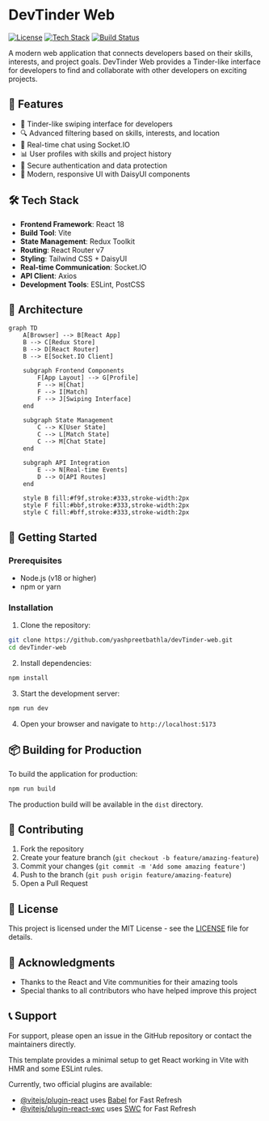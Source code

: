 # DevTinder Web

[![License](https://img.shields.io/badge/license-MIT-blue.svg)](LICENSE)
[![Tech Stack](https://img.shields.io/badge/tech%20stack-React%20%26%20Vite-orange.svg)](https://reactjs.org)
[![Build Status](https://img.shields.io/badge/build-passing-brightgreen.svg)](https://github.com/yashpreetbathla/devTinder-web/actions)

A modern web application that connects developers based on their skills, interests, and project goals. DevTinder Web provides a Tinder-like interface for developers to find and collaborate with other developers on exciting projects.

## 🚀 Features

- 🔄 Tinder-like swiping interface for developers
- 🔍 Advanced filtering based on skills, interests, and location
- 💬 Real-time chat using Socket.IO
- 📊 User profiles with skills and project history
- 🔐 Secure authentication and data protection
- 🎨 Modern, responsive UI with DaisyUI components

## 🛠️ Tech Stack

- **Frontend Framework**: React 18
- **Build Tool**: Vite
- **State Management**: Redux Toolkit
- **Routing**: React Router v7
- **Styling**: Tailwind CSS + DaisyUI
- **Real-time Communication**: Socket.IO
- **API Client**: Axios
- **Development Tools**: ESLint, PostCSS

## 📱 Architecture

```mermaid
graph TD
    A[Browser] --> B[React App]
    B --> C[Redux Store]
    B --> D[React Router]
    B --> E[Socket.IO Client]
    
    subgraph Frontend Components
        F[App Layout] --> G[Profile]
        F --> H[Chat]
        F --> I[Match]
        F --> J[Swiping Interface]
    end
    
    subgraph State Management
        C --> K[User State]
        C --> L[Match State]
        C --> M[Chat State]
    end
    
    subgraph API Integration
        E --> N[Real-time Events]
        D --> O[API Routes]
    end
    
    style B fill:#f9f,stroke:#333,stroke-width:2px
    style F fill:#bbf,stroke:#333,stroke-width:2px
    style C fill:#bff,stroke:#333,stroke-width:2px
```

## 🚀 Getting Started

### Prerequisites

- Node.js (v18 or higher)
- npm or yarn

### Installation

1. Clone the repository:
```bash
git clone https://github.com/yashpreetbathla/devTinder-web.git
cd devTinder-web
```

2. Install dependencies:
```bash
npm install
```

3. Start the development server:
```bash
npm run dev
```

4. Open your browser and navigate to `http://localhost:5173`

## 📦 Building for Production

To build the application for production:

```bash
npm run build
```

The production build will be available in the `dist` directory.

## 🤝 Contributing

1. Fork the repository
2. Create your feature branch (`git checkout -b feature/amazing-feature`)
3. Commit your changes (`git commit -m 'Add some amazing feature'`)
4. Push to the branch (`git push origin feature/amazing-feature`)
5. Open a Pull Request

## 📝 License

This project is licensed under the MIT License - see the [LICENSE](LICENSE) file for details.

## 🙏 Acknowledgments

- Thanks to the React and Vite communities for their amazing tools
- Special thanks to all contributors who have helped improve this project

## 📞 Support

For support, please open an issue in the GitHub repository or contact the maintainers directly.

This template provides a minimal setup to get React working in Vite with HMR and some ESLint rules.

Currently, two official plugins are available:

- [@vitejs/plugin-react](https://github.com/vitejs/vite-plugin-react/blob/main/packages/plugin-react/README.md) uses [Babel](https://babeljs.io/) for Fast Refresh
- [@vitejs/plugin-react-swc](https://github.com/vitejs/vite-plugin-react-swc) uses [SWC](https://swc.rs/) for Fast Refresh
